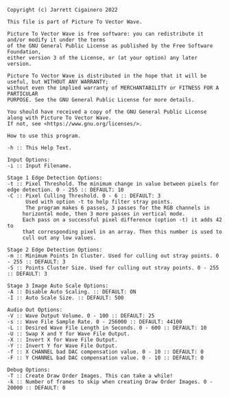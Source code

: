 
    Copyright (c) Jarrett Cigainero 2022

    This file is part of Picture To Vector Wave.

    Picture To Vector Wave is free software: you can redistribute it and/or modify it under the terms
    of the GNU General Public License as published by the Free Software Foundation,
    either version 3 of the License, or (at your option) any later version.

    Picture To Vector Wave is distributed in the hope that it will be useful, but WITHOUT ANY WARRANTY;
    without even the implied warranty of MERCHANTABILITY or FITNESS FOR A PARTICULAR
    PURPOSE. See the GNU General Public License for more details.

    You should have received a copy of the GNU General Public License along with Picture To Vector Wave.
    If not, see <https://www.gnu.org/licenses/>.

    How to use this program.

    -h :: This Help Text.

    Input Options:
    -i :: Input Filename.

    Stage 1 Edge Detection Options:
    -t :: Pixel Threshold. The minimum change in value between pixels for edge detection. 0 - 255 :: DEFAULT: 10
    -C :: Pixel Culling Threshold. 0 - 6 :: DEFAULT: 3
          Used with option -t to help filter stray points.
          The program makes 6 passes, 3 passes for the RGB channels in
         horizontal mode, then 3 more passes in vertical mode.
         Each pass on a successful pixel difference (option -t) it adds 42 to
         that corresponding pixel in an array. Then this number is used to
         cull out any low values.

    Stage 2 Edge Detection Options:
    -m :: Minimum Points In Cluster. Used for culling out stray points. 0 - 255 :: DEFAULT: 3
    -S :: Points Cluster Size. Used for culling out stray points. 0 - 255 :: DEFAULT: 3
    
    Stage 3 Image Auto Scale Options:
    -A :: Disable Auto Scaling. :: DEFAULT: ON
    -I :: Auto Scale Size. :: DEFAULT: 500

    Audio Out Options:
    -V :: Wave Output Volume. 0 - 100 :: DEFAULT: 25
    -s :: Wave File Sample Rate. 0 - 256000 :: DEFAULT: 44100
    -L :: Desired Wave File Length in Seconds. 0 - 600 :: DEFAULT: 10
    -U :: Swap X and Y for Wave File Output.
    -X :: Invert X for Wave File Output.
    -Y :: Invert Y for Wave File Output.
    -f :: X CHANNEL bad DAC compensation value. 0 - 10 :: DEFAULT: 0
    -F :: Y CHANNEL bad DAC compensation value. 0 - 10 :: DEFAULT: 0

    Debug Options:
    -T :: Create Draw Order Images. This can take a while!
    -k :: Number of frames to skip when creating Draw Order Images. 0 - 20000 :: DEFAULT: 0
